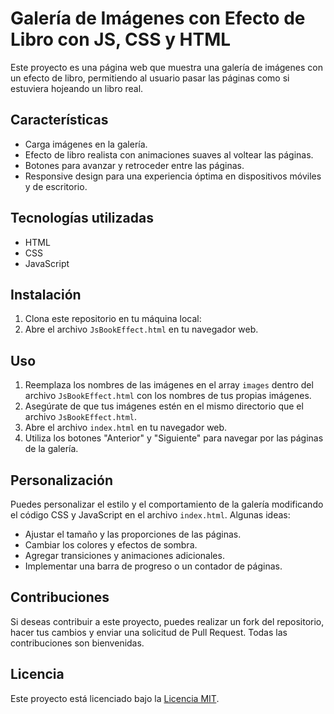# Galería de Imágenes con Efecto de Libro con JS, CSS y HTML

Este proyecto es una página web que muestra una galería de imágenes con un efecto de libro, permitiendo al usuario pasar las páginas como si estuviera hojeando un libro real.

## Características

- Carga imágenes en la galería.
- Efecto de libro realista con animaciones suaves al voltear las páginas.
- Botones para avanzar y retroceder entre las páginas.
- Responsive design para una experiencia óptima en dispositivos móviles y de escritorio.

## Tecnologías utilizadas

- HTML
- CSS
- JavaScript

## Instalación

1. Clona este repositorio en tu máquina local:
2. Abre el archivo `JsBookEffect.html` en tu navegador web.

## Uso

1. Reemplaza los nombres de las imágenes en el array `images` dentro del archivo `JsBookEffect.html` con los nombres de tus propias imágenes.
2. Asegúrate de que tus imágenes estén en el mismo directorio que el archivo `JsBookEffect.html`.
3. Abre el archivo `index.html` en tu navegador web.
4. Utiliza los botones "Anterior" y "Siguiente" para navegar por las páginas de la galería.

## Personalización

Puedes personalizar el estilo y el comportamiento de la galería modificando el código CSS y JavaScript en el archivo `index.html`. Algunas ideas:

- Ajustar el tamaño y las proporciones de las páginas.
- Cambiar los colores y efectos de sombra.
- Agregar transiciones y animaciones adicionales.
- Implementar una barra de progreso o un contador de páginas.

## Contribuciones

Si deseas contribuir a este proyecto, puedes realizar un fork del repositorio, hacer tus cambios y enviar una solicitud de Pull Request. Todas las contribuciones son bienvenidas.

## Licencia

Este proyecto está licenciado bajo la [Licencia MIT](LICENSE).
